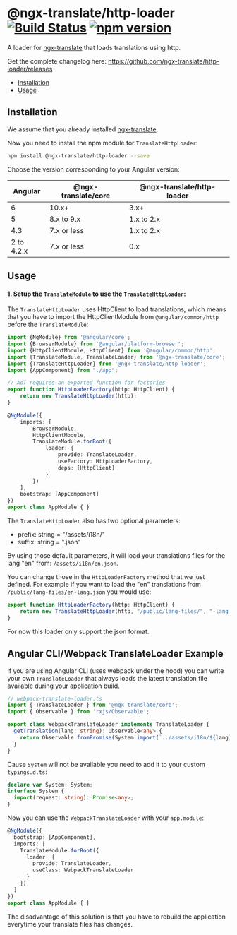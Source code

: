 # @ngx-translate/http-loader [![Build Status](https://travis-ci.org/ngx-translate/http-loader.svg?branch=master)](https://travis-ci.org/ngx-translate/http-loader) [![npm version](https://badge.fury.io/js/%40ngx-translate%2Fhttp-loader.svg)](https://badge.fury.io/js/%40ngx-translate%2Fhttp-loader)

A loader for [ngx-translate](https://github.com/ngx-translate/core) that loads translations using http.

Get the complete changelog here: https://github.com/ngx-translate/http-loader/releases

* [Installation](#installation)
* [Usage](#usage)

## Installation

We assume that you already installed [ngx-translate](https://github.com/ngx-translate/core).

Now you need to install the npm module for `TranslateHttpLoader`:

```sh
npm install @ngx-translate/http-loader --save
```

Choose the version corresponding to your Angular version:

 Angular     | @ngx-translate/core | @ngx-translate/http-loader
 ----------- | ------------------- | --------------------------
 6           | 10.x+               | 3.x+
 5           | 8.x to 9.x          | 1.x to 2.x
 4.3         | 7.x or less         | 1.x to 2.x
 2 to 4.2.x  | 7.x or less         | 0.x

## Usage
#### 1. Setup the `TranslateModule` to use the `TranslateHttpLoader`:

The `TranslateHttpLoader` uses HttpClient to load translations, which means that you have to import the HttpClientModule from `@angular/common/http` before the `TranslateModule`:

```ts
import {NgModule} from '@angular/core';
import {BrowserModule} from '@angular/platform-browser';
import {HttpClientModule, HttpClient} from '@angular/common/http';
import {TranslateModule, TranslateLoader} from '@ngx-translate/core';
import {TranslateHttpLoader} from '@ngx-translate/http-loader';
import {AppComponent} from "./app";

// AoT requires an exported function for factories
export function HttpLoaderFactory(http: HttpClient) {
    return new TranslateHttpLoader(http);
}

@NgModule({
    imports: [
        BrowserModule,
        HttpClientModule,
        TranslateModule.forRoot({
            loader: {
                provide: TranslateLoader,
                useFactory: HttpLoaderFactory,
                deps: [HttpClient]
            }
        })
    ],
    bootstrap: [AppComponent]
})
export class AppModule { }
```

The `TranslateHttpLoader` also has two optional parameters:
- prefix: string = "/assets/i18n/"
- suffix: string = ".json"

By using those default parameters, it will load your translations files for the lang "en" from: `/assets/i18n/en.json`.

You can change those in the `HttpLoaderFactory` method that we just defined. For example if you want to load the "en" translations from `/public/lang-files/en-lang.json` you would use:

```ts
export function HttpLoaderFactory(http: HttpClient) {
    return new TranslateHttpLoader(http, "/public/lang-files/", "-lang.json");
}
```

For now this loader only support the json format.

## Angular CLI/Webpack TranslateLoader Example
If you are using Angular CLI (uses webpack under the hood) you can write your own `TranslateLoader` that always loads the latest translation file available during your application build.

```typescript
// webpack-translate-loader.ts
import { TranslateLoader } from '@ngx-translate/core';
import { Observable } from 'rxjs/Observable';

export class WebpackTranslateLoader implements TranslateLoader {
  getTranslation(lang: string): Observable<any> {
    return Observable.fromPromise(System.import(`../assets/i18n/${lang}.json`));
  }
}
```

Cause `System` will not be available you need to add it to your custom `typings.d.ts`:
```typescript
declare var System: System;
interface System {
  import(request: string): Promise<any>;
}
```

Now you can use the `WebpackTranslateLoader` with your `app.module`:
```typescript
@NgModule({
  bootstrap: [AppComponent],
  imports: [
    TranslateModule.forRoot({
      loader: {
        provide: TranslateLoader,
        useClass: WebpackTranslateLoader
      }
    })
  ]
})
export class AppModule { }
```

The disadvantage of this solution is that you have to rebuild the application everytime your translate files has changes.
